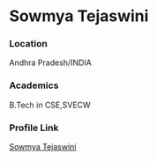 # Sowmya Tejaswini

### Location

Andhra Pradesh/INDIA

### Academics

B.Tech in CSE,SVECW

### Profile Link

[Sowmya Tejaswini](https://github.com/Tejaswini-628)